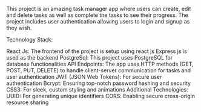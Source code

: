 This project is an amazing task manager app where users can create, edit and delete tasks as well as complete the tasks to see their progress. 
The project includes user authentication allowing users to login and signup as they wish. 

Technology Stack: 

React Js: The frontend of the project is setup using react js
Express js is used as the backend 
PostgreSql: This project uses PostgreSQL for database functionalities 
API Endpoints: The app uses HTTP methods (GET, POST, PUT, DELETE) to handle client-server communication for tasks and user authentication
JWT (JSON Web Tokens): For secure user authentication
Bcrypt: Ensuring top-notch password hashing and security
CSS3: For sleek, custom styling and animations
Additional Technologies: 
UUID: For generating unique identifiers
CORS: Enabling secure cross-origin resource sharing
